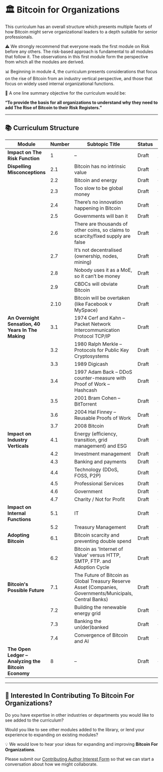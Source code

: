 # 🏛️ Bitcoin for Organizations

This curriculum has an overall structure which presents multiple facets of how Bitcoin might serve organizational leaders to a depth suitable for senior professionals.

⚠️ We strongly recommend that everyone reads the first module on Risk before any others. The risk-based approach is fundamental to all modules that follow it. The observations in this first module form the perspective from which all the modules are derived.

📊 Beginning in module 4, the curriculum presents considerations that focus on the rise of Bitcoin from an industry vertical perspective, and those that focus on widely used internal organizational functions.

🎯 A one line summary objective for the curriculum would be:  

**“To provide the basis for all organizations to understand why they need to add The Rise of Bitcoin to their Risk Registers.”**

---

## 📚 Curriculum Structure

| Module | Number | Subtopic Title | Status | Preview |
|--------|--------|----------------|--------|---------|
| **Impact on The Risk Function** | 1 | – | Draft | [Preview](https://github.com/MyFirstBitcoin/Bitcoin-For-Organizations/blob/3743cefc170132775155e74cee2a3c31bb778571/modules/module1-impact-on-the-risk-function.pdf) |
| **Dispelling Misconceptions** | 2.1 | Bitcoin has no intrinsic value | Draft | – |
|  | 2.2 | Bitcoin and energy | Draft | – |
|  | 2.3 | Too slow to be global money | Draft | – |
|  | 2.4 | There’s no innovation happening in Bitcoin | Draft | – |
|  | 2.5 | Governments will ban it | Draft | – |
|  | 2.6 | There are thousands of other coins, so claims to scarcity/fixed supply are false | Draft | – |
|  | 2.7 | It’s not decentralised (ownership, nodes, mining) | Draft | – |
|  | 2.8 | Nobody uses it as a MoE, so it can’t be money | Draft | – |
|  | 2.9 | CBDCs will obviate Bitcoin | Draft | – |
|  | 2.10 | Bitcoin will be overtaken (like Facebook v MySpace) | Draft | – |
| **An Overnight Sensation, 40 Years In The Making** | 3.1 | 1974 Cerf and Kahn – Packet Network Intercommunication Protocol TCP/IP | Draft | – |
|  | 3.2 | 1980 Ralph Merkle – Protocols for Public Key Cryptosystems | Draft | – |
|  | 3.3 | 1989 Digicash | Draft | – |
|  | 3.4 | 1997 Adam Back – DDoS counter-measure with Proof of Work – Hashcash | Draft | – |
|  | 3.5 | 2001 Bram Cohen – BitTorrent | Draft | – |
|  | 3.6 | 2004 Hal Finney – Reusable Proofs of Work | Draft | – |
|  | 3.7 | 2008 Bitcoin | Draft | – |
| **Impact on Industry Verticals** | 4.1 | Energy (efficiency, transition, grid management) and ESG | Draft | – |
|  | 4.2 | Investment management | Draft | – |
|  | 4.3 | Banking and payments | Draft | – |
|  | 4.4 | Technology (DDoS, FOSS, P2P) | Draft | – |
|  | 4.5 | Professional Services | Draft | – |
|  | 4.6 | Government | Draft | – |
|  | 4.7 | Charity / Not for Profit | Draft | – |
| **Impact on Internal Functions** | 5.1 | IT | Draft | – |
|  | 5.2 | Treasury Management | Draft | – |
| **Adopting Bitcoin** | 6.1 | Bitcoin scarcity and preventing double spend | Draft | – |
|  | 6.2 | Bitcoin as 'Internet of Value' versus HTTP, SMTP, FTP. and Adoption Cycle | Draft | – |
| **Bitcoin's Possible Future** | 7.1 | The Future of Bitcoin as Global Treasury Reserve Asset (Companies, Governments/Municipals, Central Banks) | Draft | – |
|  | 7.2 | Building the renewable energy grid | Draft | – |
|  | 7.3 | Banking the un(der)banked | Draft | – |
|  | 7.4 | Convergence of Bitcoin and AI | Draft | – |
| **The Open Ledger – Analyzing the Bitcoin Economy** | 8 | – | Draft | – |

---

## 🤝 Interested In Contributing To Bitcoin For Organizations?

Do you have expertise in other industries or departments you would like to see added to the curriculum?

Would you like to see other modules added to the library, or lend your experience to expanding on existing modules?

💡 We would love to hear your ideas for expanding and improving **Bitcoin For Organizations**.  

Please submit our [Contributing Author Interest Form](https://www.google.com/url?q=https://docs.google.com/forms/d/e/1FAIpQLSfhXlH3JQ9-QqyAYWUWW-VBwWYNmwjeUHkTWfxqOmdcSg-ANA/viewform?usp%3Dheader&sa=D&source=docs&ust=1750085413953862&usg=AOvVaw2ZA6Dcp_l6l-5QvTyRZ-em) so that we can start a conversation about how we might collaborate.

